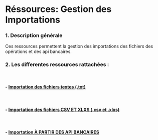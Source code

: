 # Réssources: Gestion des Importations

### 1. Description générale

Ces ressources permettent la gestion des importations des fichiers des opérations et des api bancaires.

### 2. Les differentes ressources rattachées :

<br>

#### - [Importation des fichiers textes (.txt)](/guide/services/transaction/import/text_files)

<br>

#### - [Importation des fichiers CSV ET XLXS (.csv et .xlxs)](/guide/services/transaction/import/csv_xlxs_files)

<br>

#### - [Importation À PARTIR DES API BANCAIRES](/guide/services/transaction/import/api_bancaires)
